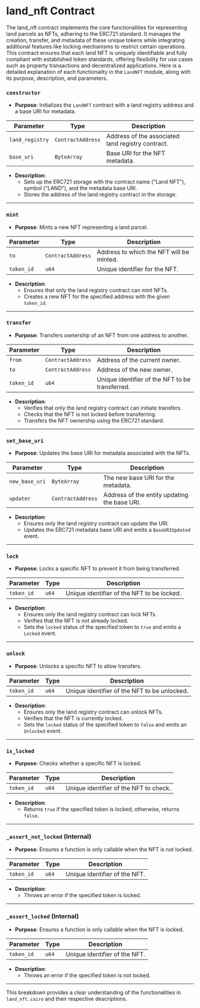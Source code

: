 # land_nft Contract

The land_nft contract implements the core functionalities for representing land parcels as NFTs, adhering to the ERC721 standard. It manages the creation, transfer, and metadata of these unique tokens while integrating additional features like locking mechanisms to restrict certain operations. This contract ensures that each land NFT is uniquely identifiable and fully compliant with established token standards, offering flexibility for use cases such as property transactions and decentralized applications.
Here is a detailed explanation of each functionality in the `LandNFT` module, along with its purpose, description, and parameters.

### **`constructor`**

- **Purpose**: Initializes the `LandNFT` contract with a land registry address and a base URI for metadata.

| Parameter       | Type              | Description                                       |
| --------------- | ----------------- | ------------------------------------------------- |
| `land_registry` | `ContractAddress` | Address of the associated land registry contract. |
| `base_uri`      | `ByteArray`       | Base URI for the NFT metadata.                    |

- **Description**:
  - Sets up the ERC721 storage with the contract name ("Land NFT"), symbol ("LAND"), and the metadata base URI.
  - Stores the address of the land registry contract in the storage.

---

### **`mint`**

- **Purpose**: Mints a new NFT representing a land parcel.

| Parameter  | Type              | Description                              |
| ---------- | ----------------- | ---------------------------------------- |
| `to`       | `ContractAddress` | Address to which the NFT will be minted. |
| `token_id` | `u64`             | Unique identifier for the NFT.           |

- **Description**:
  - Ensures that only the land registry contract can mint NFTs.
  - Creates a new NFT for the specified address with the given `token_id`.

---

### **`transfer`**

- **Purpose**: Transfers ownership of an NFT from one address to another.

| Parameter  | Type              | Description                                     |
| ---------- | ----------------- | ----------------------------------------------- |
| `from`     | `ContractAddress` | Address of the current owner.                   |
| `to`       | `ContractAddress` | Address of the new owner.                       |
| `token_id` | `u64`             | Unique identifier of the NFT to be transferred. |

- **Description**:
  - Verifies that only the land registry contract can initiate transfers.
  - Checks that the NFT is not locked before transferring.
  - Transfers the NFT ownership using the ERC721 standard.

---

### **`set_base_uri`**

- **Purpose**: Updates the base URI for metadata associated with the NFTs.

| Parameter      | Type              | Description                                  |
| -------------- | ----------------- | -------------------------------------------- |
| `new_base_uri` | `ByteArray`       | The new base URI for the metadata.           |
| `updater`      | `ContractAddress` | Address of the entity updating the base URI. |

- **Description**:
  - Ensures only the land registry contract can update the URI.
  - Updates the ERC721 metadata base URI and emits a `BaseURIUpdated` event.

---

### **`lock`**

- **Purpose**: Locks a specific NFT to prevent it from being transferred.

| Parameter  | Type  | Description                                |
| ---------- | ----- | ------------------------------------------ |
| `token_id` | `u64` | Unique identifier of the NFT to be locked. |

- **Description**:
  - Ensures only the land registry contract can lock NFTs.
  - Verifies that the NFT is not already locked.
  - Sets the `locked` status of the specified token to `true` and emits a `Locked` event.

---

### **`unlock`**

- **Purpose**: Unlocks a specific NFT to allow transfers.

| Parameter  | Type  | Description                                  |
| ---------- | ----- | -------------------------------------------- |
| `token_id` | `u64` | Unique identifier of the NFT to be unlocked. |

- **Description**:
  - Ensures only the land registry contract can unlock NFTs.
  - Verifies that the NFT is currently locked.
  - Sets the `locked` status of the specified token to `false` and emits an `Unlocked` event.

---

### **`is_locked`**

- **Purpose**: Checks whether a specific NFT is locked.

| Parameter  | Type  | Description                            |
| ---------- | ----- | -------------------------------------- |
| `token_id` | `u64` | Unique identifier of the NFT to check. |

- **Description**:
  - Returns `true` if the specified token is locked; otherwise, returns `false`.

---

### **`_assert_not_locked` (Internal)**

- **Purpose**: Ensures a function is only callable when the NFT is not locked.

| Parameter  | Type  | Description                   |
| ---------- | ----- | ----------------------------- |
| `token_id` | `u64` | Unique identifier of the NFT. |

- **Description**:
  - Throws an error if the specified token is locked.

---

### **`_assert_locked` (Internal)**

- **Purpose**: Ensures a function is only callable when the NFT is locked.

| Parameter  | Type  | Description                   |
| ---------- | ----- | ----------------------------- |
| `token_id` | `u64` | Unique identifier of the NFT. |

- **Description**:
  - Throws an error if the specified token is not locked.

---

This breakdown provides a clear understanding of the functionalities in `land_nft.cairo` and their respective descriptions.
